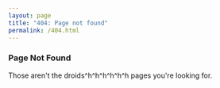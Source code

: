 ```yaml
---
layout: page
title: "404: Page not found"
permalink: /404.html
---
```


### Page Not Found

Those aren't the droids^h^h^h^h^h^h pages you're looking for.

